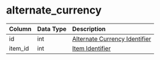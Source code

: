 # alternate\_currency

| Column | Data Type | Description |
| :--- | :--- | :--- |
| id | int | [Alternate Currency Identifier](https://eqemu.gitbook.io/server/categories/items/alternate-currencies) |
| item\_id | int | [Item Identifier](../items/items.md) |

